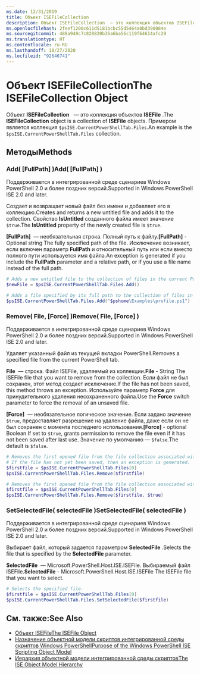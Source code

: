```yaml
---
ms.date: 12/31/2019
title: Объект ISEFileCollection
description: Объект ISEFileCollection  — это коллекция объектов ISEFile.
ms.openlocfilehash: 2feef1200c611d5181bcbc55d5464a0bd390084e
ms.sourcegitcommit: 488a940c7c828820b36a6ba56c119f64614afc29
ms.translationtype: HT
ms.contentlocale: ru-RU
ms.lasthandoff: 10/27/2020
ms.locfileid: "92646741"
---
```

# <a name="the-isefilecollection-object"></a><span data-ttu-id="72157-103">Объект ISEFileCollection</span><span class="sxs-lookup"><span data-stu-id="72157-103">The ISEFileCollection Object</span></span>

<span data-ttu-id="72157-104">Объект **ISEFileCollection**   — это коллекция объектов **ISEFile** .</span><span class="sxs-lookup"><span data-stu-id="72157-104">The **ISEFileCollection** object is a collection of **ISEFile** objects.</span></span> <span data-ttu-id="72157-105">Примером является коллекция `$psISE.CurrentPowerShellTab.Files`.</span><span class="sxs-lookup"><span data-stu-id="72157-105">An example is the `$psISE.CurrentPowerShellTab.Files` collection.</span></span>

## <a name="methods"></a><span data-ttu-id="72157-106">Методы</span><span class="sxs-lookup"><span data-stu-id="72157-106">Methods</span></span>

### <a name="add-fullpath-"></a><span data-ttu-id="72157-107">Add\( \[FullPath\] \)</span><span class="sxs-lookup"><span data-stu-id="72157-107">Add\( \[FullPath\] \)</span></span>

<span data-ttu-id="72157-108">Поддерживается в интегрированной среде сценариев Windows PowerShell 2.0 и более поздних версий.</span><span class="sxs-lookup"><span data-stu-id="72157-108">Supported in Windows PowerShell ISE 2.0 and later.</span></span>

<span data-ttu-id="72157-109">Создает и возвращает новый файл без имени и добавляет его в коллекцию.</span><span class="sxs-lookup"><span data-stu-id="72157-109">Creates and returns a new untitled file and adds it to the collection.</span></span> <span data-ttu-id="72157-110">Свойство **IsUntitled** созданного файла имеет значение `$true`.</span><span class="sxs-lookup"><span data-stu-id="72157-110">The **IsUntitled** property of the newly created file is `$true`.</span></span>

<span data-ttu-id="72157-111">**\[FullPath\]**  — необязательная строка. Полный путь к файлу.</span><span class="sxs-lookup"><span data-stu-id="72157-111">**\[FullPath\]** - Optional string The fully specified path of the file.</span></span> <span data-ttu-id="72157-112">Исключение возникает, если включен параметр **FullPath** и относительный путь или если вместо полного пути используется имя файла.</span><span class="sxs-lookup"><span data-stu-id="72157-112">An exception is generated if you include the **FullPath** parameter and a relative path, or if you use a file name instead of the full path.</span></span>

```powershell
# Adds a new untitled file to the collection of files in the current PowerShell tab.
$newFile = $psISE.CurrentPowerShellTab.Files.Add()

# Adds a file specified by its full path to the collection of files in the current PowerShell tab.
$psISE.CurrentPowerShellTab.Files.Add("$pshome\Examples\profile.ps1")
```

### <a name="remove-file-force-"></a><span data-ttu-id="72157-113">Remove\( File, \[Force\] \)</span><span class="sxs-lookup"><span data-stu-id="72157-113">Remove\( File, \[Force\] \)</span></span>

<span data-ttu-id="72157-114">Поддерживается в интегрированной среде сценариев Windows PowerShell 2.0 и более поздних версий.</span><span class="sxs-lookup"><span data-stu-id="72157-114">Supported in Windows PowerShell ISE 2.0 and later.</span></span>

<span data-ttu-id="72157-115">Удаляет указанный файл из текущей вкладки PowerShell.</span><span class="sxs-lookup"><span data-stu-id="72157-115">Removes a specified file from the current PowerShell tab.</span></span>

<span data-ttu-id="72157-116">**File**  — строка. Файл ISEFile, удаляемый из коллекции.</span><span class="sxs-lookup"><span data-stu-id="72157-116">**File** - String The ISEFile file that you want to remove from the collection.</span></span> <span data-ttu-id="72157-117">Если файл не был сохранен, этот метод создает исключение.</span><span class="sxs-lookup"><span data-stu-id="72157-117">If the file has not been saved, this method throws an exception.</span></span> <span data-ttu-id="72157-118">Используйте параметр **Force** для принудительного удаления несохраненного файла.</span><span class="sxs-lookup"><span data-stu-id="72157-118">Use the **Force** switch parameter to force the removal of an unsaved file.</span></span>

<span data-ttu-id="72157-119">**\[Force\]**  — необязательное логическое значение. Если задано значение `$true`, предоставляет разрешение на удаление файла, даже если он не был сохранен с момента последнего использования.</span><span class="sxs-lookup"><span data-stu-id="72157-119">**\[Force\]** - optional Boolean If set to `$true`, grants permission to remove the file even if it has not been saved after last use.</span></span> <span data-ttu-id="72157-120">Значение по умолчанию — `$false`.</span><span class="sxs-lookup"><span data-stu-id="72157-120">The default is `$false`.</span></span>

```powershell
# Removes the first opened file from the file collection associated with the current PowerShell tab.
# If the file has not yet been saved, then an exception is generated.
$firstfile = $psISE.CurrentPowerShellTab.Files[0]
$psISE.CurrentPowerShellTab.Files.Remove($firstfile)

# Removes the first opened file from the file collection associated with the current PowerShell tab, even if it has not been saved.
$firstfile = $psISE.CurrentPowerShellTab.Files[0]
$psISE.CurrentPowerShellTab.Files.Remove($firstfile, $true)
```

### <a name="setselectedfile-selectedfile-"></a><span data-ttu-id="72157-121">SetSelectedFile\( selectedFile \)</span><span class="sxs-lookup"><span data-stu-id="72157-121">SetSelectedFile\( selectedFile \)</span></span>

<span data-ttu-id="72157-122">Поддерживается в интегрированной среде сценариев Windows PowerShell 2.0 и более поздних версий.</span><span class="sxs-lookup"><span data-stu-id="72157-122">Supported in Windows PowerShell ISE 2.0 and later.</span></span>

<span data-ttu-id="72157-123">Выбирает файл, который задается параметром **SelectedFile** .</span><span class="sxs-lookup"><span data-stu-id="72157-123">Selects the file that is specified by the **SelectedFile** parameter.</span></span>

<span data-ttu-id="72157-124">**SelectedFile**  — Microsoft.PowerShell.Host.ISE.ISEFile. Выбираемый файл ISEFile.</span><span class="sxs-lookup"><span data-stu-id="72157-124">**SelectedFile** - Microsoft.PowerShell.Host.ISE.ISEFile The ISEFile file that you want to select.</span></span>

```powershell
# Selects the specified file.
$firstfile = $psISE.CurrentPowerShellTab.Files[0]
$psISE.CurrentPowerShellTab.Files.SetSelectedFile($firstfile)
```

## <a name="see-also"></a><span data-ttu-id="72157-125">См. также:</span><span class="sxs-lookup"><span data-stu-id="72157-125">See Also</span></span>

- [<span data-ttu-id="72157-126">Объект ISEFile</span><span class="sxs-lookup"><span data-stu-id="72157-126">The ISEFile Object</span></span>](The-ISEFile-Object.md)
- [<span data-ttu-id="72157-127">Назначение объектной модели скриптов интегрированной среды скриптов Windows PowerShell</span><span class="sxs-lookup"><span data-stu-id="72157-127">Purpose of the Windows PowerShell ISE Scripting Object Model</span></span>](Purpose-of-the-Windows-PowerShell-ISE-Scripting-Object-Model.md)
- [<span data-ttu-id="72157-128">Иерархия объектной модели интегрированной среды скриптов</span><span class="sxs-lookup"><span data-stu-id="72157-128">The ISE Object Model Hierarchy</span></span>](The-ISE-Object-Model-Hierarchy.md)
